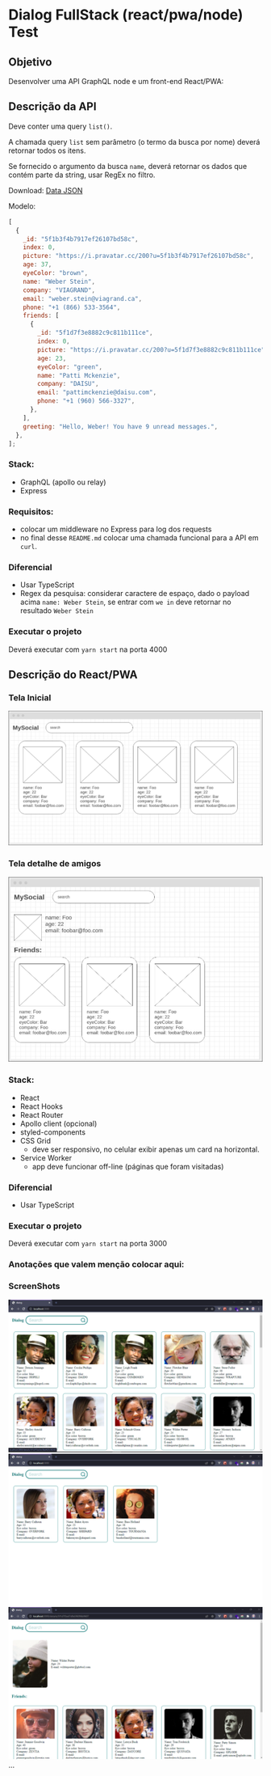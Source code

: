 # Dialog FullStack (react/pwa/node) Test

## Objetivo

Desenvolver uma API GraphQL node e um front-end React/PWA:

## Descrição da API

Deve conter uma query `list()`.

A chamada query `list` sem parâmetro (o termo da busca por nome) deverá retornar todos os itens.

Se fornecido o argumento da busca `name`, deverá retornar os dados que contém parte da string, usar RegEx no filtro.

Download: [Data JSON](db.json)

Modelo:

```javascript
[
  {
    _id: "5f1b3f4b7917ef26107bd58c",
    index: 0,
    picture: "https://i.pravatar.cc/200?u=5f1b3f4b7917ef26107bd58c",
    age: 37,
    eyeColor: "brown",
    name: "Weber Stein",
    company: "VIAGRAND",
    email: "weber.stein@viagrand.ca",
    phone: "+1 (866) 533-3564",
    friends: [
      {
        _id: "5f1d7f3e8882c9c811b111ce",
        index: 0,
        picture: "https://i.pravatar.cc/200?u=5f1d7f3e8882c9c811b111ce",
        age: 23,
        eyeColor: "green",
        name: "Patti Mckenzie",
        company: "DAISU",
        email: "pattimckenzie@daisu.com",
        phone: "+1 (960) 566-3327",
      },
    ],
    greeting: "Hello, Weber! You have 9 unread messages.",
  },
];
```

### Stack:

- GraphQL (apollo ou relay)
- Express

### Requisitos:

- colocar um middleware no Express para log dos requests
- no final desse `README.md` colocar uma chamada funcional para a API em `curl`.

### Diferencial

- Usar TypeScript
- Regex da pesquisa: considerar caractere de espaço, dado o payload acima `name: Weber Stein`, se entrar com `we in` deve retornar no resultado `Weber Stein`

### Executar o projeto

Deverá executar com `yarn start` na porta 4000

## Descrição do React/PWA

### Tela Inicial

![tela_incial](./docs/browser02.png)

### Tela detalhe de amigos

![tela_detalhe_amigos](./docs/browser03.png)

### Stack:

- React
- React Hooks
- React Router
- Apollo client (opcional)
- styled-components
- CSS Grid
  - deve ser responsivo, no celular exibir apenas um card na horizontal.
- Service Worker
  - app deve funcionar off-line (páginas que foram visitadas)

### Diferencial

- Usar TypeScript

### Executar o projeto

Deverá executar com `yarn start` na porta 3000

### Anotações que valem menção colocar aqui:

### ScreenShots

![Home](./docs/screenHome.png)
![Home filtered](./docs/screenHomeFiltered.png)
![Friends](./docs/screenFriends.png)
...
